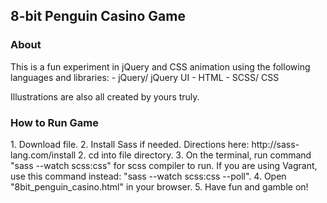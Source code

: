 <h2>8-bit Penguin Casino Game</h2>

<h3>About</h3>
This is a fun experiment in jQuery and CSS animation using the following languages and libraries:
  - jQuery/ jQuery UI
  - HTML
  - SCSS/ CSS

Illustrations are also all created by yours truly.

<h3>How to Run Game</h3>
1. Download file.
2. Install Sass if needed. Directions here: http://sass-lang.com/install
2. cd into file directory.
3. On the terminal, run command "sass --watch scss:css" for scss compiler to run. If you are using Vagrant, use this command instead: "sass --watch scss:css --poll".
4. Open "8bit_penguin_casino.html" in your browser.
5. Have fun and gamble on!